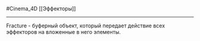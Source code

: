 #Cinema_4D 
[[Эффекторы]]
____________
Fracture - буферный объект, который передает действие всех эффекторов на вложенные в него элементы.
